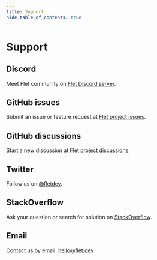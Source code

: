 ```yaml
---
title: Support
hide_table_of_contents: true
---
```


# Support

## Discord

Meet Flet community on [Flet Discord server](https://discord.gg/dzWXP8SHG8).

## GitHub issues

Submit an issue or feature request at [Flet project issues](https://github.com/flet-dev/flet/issues).

## GitHub discussions

Start a new discussion at [Flet project discussions](https://github.com/flet-dev/flet/discussions).

## Twitter

Follow us on [@fletdev](https://twitter.com/fletdev).

## StackOverflow

Ask your question or search for solution on [StackOverflow](https://stackoverflow.com/questions/tagged/flet).

## Email

Contact us by email: hello@flet.dev